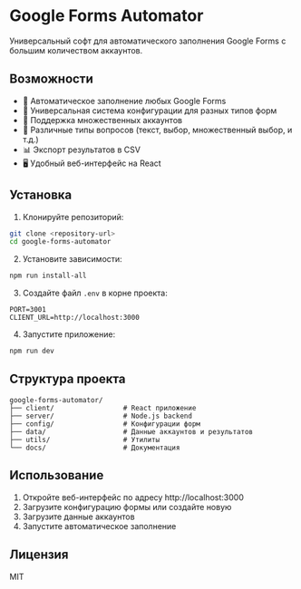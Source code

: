 # Google Forms Automator

Универсальный софт для автоматического заполнения Google Forms с большим количеством аккаунтов.

## Возможности

- 🚀 Автоматическое заполнение любых Google Forms
- 🔧 Универсальная система конфигурации для разных типов форм
- 👥 Поддержка множественных аккаунтов
- 🎯 Различные типы вопросов (текст, выбор, множественный выбор, и т.д.)
- 📊 Экспорт результатов в CSV
- 🖥️ Удобный веб-интерфейс на React

## Установка

1. Клонируйте репозиторий:
```bash
git clone <repository-url>
cd google-forms-automator
```

2. Установите зависимости:
```bash
npm run install-all
```

3. Создайте файл `.env` в корне проекта:
```env
PORT=3001
CLIENT_URL=http://localhost:3000
```

4. Запустите приложение:
```bash
npm run dev
```

## Структура проекта

```
google-forms-automator/
├── client/                 # React приложение
├── server/                 # Node.js backend
├── config/                 # Конфигурации форм
├── data/                   # Данные аккаунтов и результатов
├── utils/                  # Утилиты
└── docs/                   # Документация
```

## Использование

1. Откройте веб-интерфейс по адресу http://localhost:3000
2. Загрузите конфигурацию формы или создайте новую
3. Загрузите данные аккаунтов
4. Запустите автоматическое заполнение

## Лицензия

MIT
